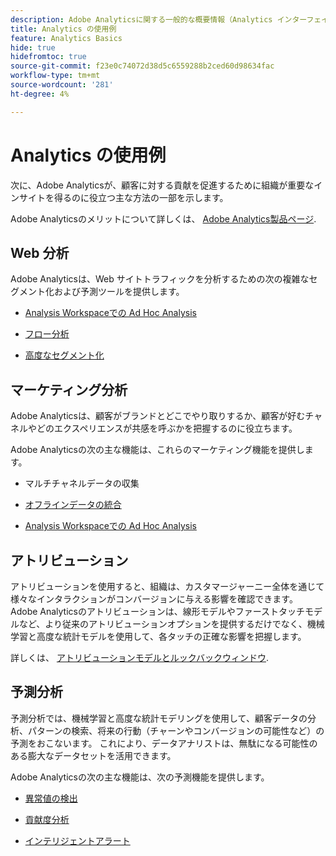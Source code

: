 ```yaml
---
description: Adobe Analyticsに関する一般的な概要情報（Analytics インターフェイスに関する情報や、管理者、アナリスト、ユーザーおよび開発者向けの入門情報を含む）です。
title: Analytics の使用例
feature: Analytics Basics
hide: true
hidefromtoc: true
source-git-commit: f23e0c74072d38d5c6559288b2ced60d98634fac
workflow-type: tm+mt
source-wordcount: '281'
ht-degree: 4%

---
```


# Analytics の使用例

次に、Adobe Analyticsが、顧客に対する貢献を促進するために組織が重要なインサイトを得るのに役立つ主な方法の一部を示します。

Adobe Analyticsのメリットについて詳しくは、 [Adobe Analytics製品ページ](https://business.adobe.com/products/analytics/adobe-analytics.html).

## Web 分析

Adobe Analyticsは、Web サイトトラフィックを分析するための次の複雑なセグメント化および予測ツールを提供します。

* [Analysis Workspaceでの Ad Hoc Analysis](/help/analyze/analysis-workspace/home.md)

* [フロー分析](/help/analyze/analysis-workspace/visualizations/c-flow/flow.md)

* [高度なセグメント化](https://experienceleague.adobe.com/docs/analytics/components/segmentation/seg-home.html?lang=ja)


## マーケティング分析

Adobe Analyticsは、顧客がブランドとどこでやり取りするか、顧客が好むチャネルやどのエクスペリエンスが共感を呼ぶかを把握するのに役立ちます。

Adobe Analyticsの次の主な機能は、これらのマーケティング機能を提供します。

* マルチチャネルデータの収集

* [オフラインデータの統合](https://experienceleague.adobe.com/docs/analytics/import/data-sources/overview.html?lang=en)

* [Analysis Workspaceでの Ad Hoc Analysis](/help/analyze/analysis-workspace/home.md)

## アトリビューション

アトリビューションを使用すると、組織は、カスタマージャーニー全体を通じて様々なインタラクションがコンバージョンに与える影響を確認できます。 Adobe Analyticsのアトリビューションは、線形モデルやファーストタッチモデルなど、より従来のアトリビューションオプションを提供するだけでなく、機械学習と高度な統計モデルを使用して、各タッチの正確な影響を把握します。

詳しくは、 [アトリビューションモデルとルックバックウィンドウ](/help/analyze/analysis-workspace/attribution/models.md).

## 予測分析

予測分析では、機械学習と高度な統計モデリングを使用して、顧客データの分析、パターンの検索、将来の行動（チャーンやコンバージョンの可能性など）の予測をおこないます。 これにより、データアナリストは、無駄になる可能性のある膨大なデータセットを活用できます。

Adobe Analyticsの次の主な機能は、次の予測機能を提供します。

* [異常値の検出](#anomaly-detection)

* [貢献度分析](#contribution-analysis)

* [インテリジェントアラート](#intelligent-alerts)